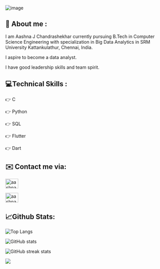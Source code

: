 
![image](https://user-images.githubusercontent.com/105263888/201490266-1583796d-cc9e-4df6-8f59-41b0882ee6a4.png)


<h2 align="left"> 💭 About me : </h2>
<p align="left">
</p>

I am Aashna J Chandrashekhar currently pursuing B.Tech in Computer Science Engineering with specialization in Big Data Analytics in SRM University Kattankulathur, Chennai, India.


I aspire to become a data analyst.

I have good leadership skills and team spirit.
      
      
<h2 align = "left"> 💻Technical Skills : </h2>
<p align="left">
</p>

👉 C

👉 Python

👉 SQL

👉 Flutter 

👉 Dart

<h2 align = "left"> ✉️ Contact me via: </h2>

<p align="left">
<a href="https://instagram.com/aashnaaax" target="blank"><img align="center" src="https://raw.githubusercontent.com/rahuldkjain/github-profile-readme-generator/master/src/images/icons/Social/instagram.svg" alt="aashnaaax" height="30" width="40" /></a>
</p>

<p align="left">
<a href="https://linkedin.com/in/aashna-j-chandrashekhar-83417522a" target="blank"><img align="center" src="https://raw.githubusercontent.com/rahuldkjain/github-profile-readme-generator/master/src/images/icons/Social/linked-in-alt.svg" alt="aashna-j-chandrashekhar-83417522a" height="30" width="40" /></a>
</p>

<h2 align = "left"> 📈Github Stats: </h2>
<p align="left">
</p>


![Top Langs](https://github-readme-stats.vercel.app/api/top-langs/?username=aashnajc1&layout=compact&theme=tokyonight)

![GitHub stats](https://github-readme-stats.vercel.app/api?username=aashnajc1&show_icons=true&theme=tokyonight)  

![GitHub streak stats](https://github-readme-streak-stats.herokuapp.com/?user=aashnajc1&theme=tokyonight)

![](https://komarev.com/ghpvc/?username=aashnajc&color=blueviolet)

  

